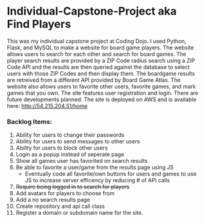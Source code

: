 # Individual-Capstone-Project aka Find Players
This was my individual capstone project at Coding Dojo. I used Python, Flask, and MySQL to make a website for board game players. The website allows users to search for each other and search for board games. The player search results are provided by a ZIP Code radius search using a ZIP Code API and the results are then queried against the database to select users with those ZIP Codes and then display them. The boardgame results are retreived from a different API provided by Board Game Atlas. The website also allows users to favorite other users, favorite games, and mark games that you own. The site features user registration and login. There are future developments planned. The site is deployed on AWS and is available here: http://54.215.204.51/home


### Backlog Items:
1. Ability for users to change their passwords
2. Ability for users to send messages to other users
3. Ability for users to block other users
4. Login as a popup instead of seperate page
5. Show all games user has favorited on search results
6. Be able to favorite a user/game from the results page using JS
    * Eventually code all favorite/own buttons for users and games to use JS to increase server efficency by reducing # of API calls
7. ~~Require being logged in to search for players~~
8. Add avatars for players to choose from
9. Add a no search results page
10. Create repository and api call class 
11. Register a domain or subdomain name for the site.

